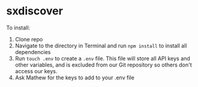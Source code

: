 # sxdiscover
To install:
1. Clone repo
2. Navigate to the directory in Terminal and run `npm install` to install all dependencies
3. Run `touch .env` to create a `.env` file. This file will store all API keys and other variables, and is excluded from our Git repository so others don't access our keys.
4. Ask Mathew for the keys to add to your .env file
